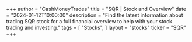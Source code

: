 +++
author = "CashMoneyTrades"
title = "SQR | Stock and Overview"
date = "2024-01-12T10:00:00"
description = "Find the latest information about trading SQR stock for a full financial overview to help with your stock trading and investing."
tags = [
"Stocks",
]
layout = "stocks"
ticker = "SQR"
+++
        


    
        